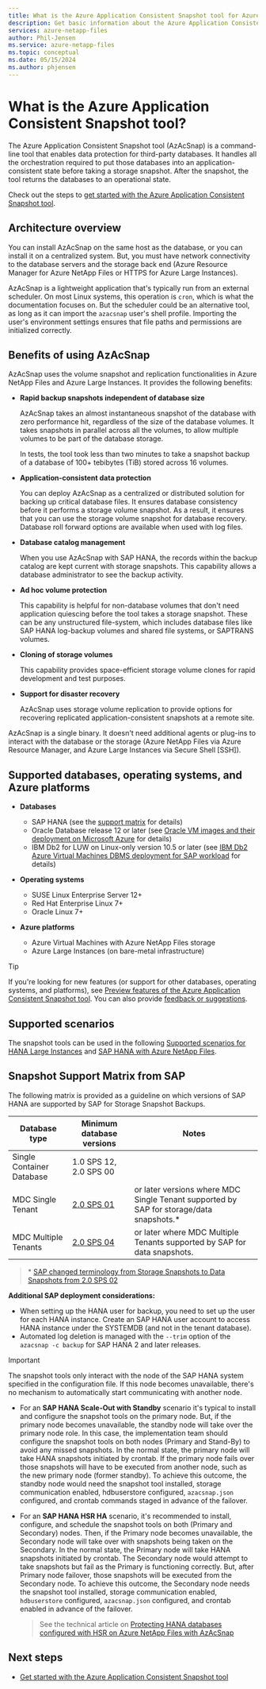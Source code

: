 ```yaml
---
title: What is the Azure Application Consistent Snapshot tool for Azure NetApp Files
description: Get basic information about the Azure Application Consistent Snapshot tool that you can use with Azure NetApp Files.
services: azure-netapp-files
author: Phil-Jensen
ms.service: azure-netapp-files
ms.topic: conceptual
ms.date: 05/15/2024
ms.author: phjensen
---
```


# What is the Azure Application Consistent Snapshot tool?

The Azure Application Consistent Snapshot tool (AzAcSnap) is a command-line tool that enables data protection for third-party databases. It handles all the orchestration required to put those databases into an application-consistent state before taking a storage snapshot. After the snapshot, the tool returns the databases to an operational state.

Check out the steps to [get started with the Azure Application Consistent Snapshot tool](azacsnap-get-started.md).

## Architecture overview

You can install AzAcSnap on the same host as the database, or you can install it on a centralized system. But, you must have network connectivity to the database servers and the storage back end (Azure Resource Manager for Azure NetApp Files or HTTPS for Azure Large Instances).

AzAcSnap is a lightweight application that's typically run from an external scheduler. On most Linux systems, this operation is `cron`, which is what the documentation focuses on. But the scheduler could be an alternative tool, as long as it can import the `azacsnap` user's shell profile. Importing the user's environment settings ensures that file paths and permissions are initialized correctly.

## Benefits of using AzAcSnap

AzAcSnap uses the volume snapshot and replication functionalities in Azure NetApp Files and Azure Large Instances. It provides the following benefits:

- **Rapid backup snapshots independent of database size**

  AzAcSnap takes an almost instantaneous snapshot of the database with zero performance hit, regardless of the size of the database volumes. It takes snapshots in parallel across all the volumes, to allow multiple volumes to be part of the database storage.  
  
  In tests, the tool took less than two minutes to take a snapshot backup of a database of 100+ tebibytes (TiB) stored across 16 volumes.
  
- **Application-consistent data protection**
  
  You can deploy AzAcSnap as a centralized or distributed solution for backing up critical database files. It ensures database consistency before it performs a storage volume snapshot. As a result, it ensures that you can use the storage volume snapshot for database recovery.  Database roll forward options are available when used with log files.

- **Database catalog management**

  When you use AzAcSnap with SAP HANA, the records within the backup catalog are kept current with storage snapshots. This capability allows a database administrator to see the backup activity.

- **Ad hoc volume protection**

  This capability is helpful for non-database volumes that don't need application quiescing before the tool takes a storage snapshot.  These can be any unstructured file-system, which includes database files like SAP HANA log-backup volumes and shared file systems, or SAPTRANS volumes.

- **Cloning of storage volumes**

  This capability provides space-efficient storage volume clones for rapid development and test purposes.

- **Support for disaster recovery**

  AzAcSnap uses storage volume replication to provide options for recovering replicated application-consistent snapshots at a remote site.

AzAcSnap is a single binary. It doesn't need additional agents or plug-ins to interact with the database or the storage (Azure NetApp Files via Azure Resource Manager, and Azure Large Instances via Secure Shell [SSH]).


## Supported databases, operating systems, and Azure platforms

- **Databases**
  - SAP HANA (see the [support matrix](#snapshot-support-matrix-from-sap) for details)
  - Oracle Database release 12 or later (see [Oracle VM images and their deployment on Microsoft Azure](/azure/virtual-machines/workloads/oracle/oracle-vm-solutions) for details)
  - IBM Db2 for LUW on Linux-only version 10.5 or later (see [IBM Db2 Azure Virtual Machines DBMS deployment for SAP workload](/azure/virtual-machines/workloads/sap/dbms_guide_ibm) for details)

- **Operating systems**
  - SUSE Linux Enterprise Server 12+
  - Red Hat Enterprise Linux 7+
  - Oracle Linux 7+

- **Azure platforms**
  - Azure Virtual Machines with Azure NetApp Files storage
  - Azure Large Instances (on bare-metal infrastructure)

> [!TIP]
> If you're looking for new features (or support for other databases, operating systems, and platforms), see [Preview features of the Azure Application Consistent Snapshot tool](azacsnap-preview.md). You can also provide [feedback or suggestions](https://aka.ms/azacsnap-feedback).

## Supported scenarios

The snapshot tools can be used in the following [Supported scenarios for HANA Large Instances](/azure/virtual-machines/workloads/sap/hana-supported-scenario) and [SAP HANA with Azure NetApp Files](/azure/virtual-machines/workloads/sap/hana-vm-operations-netapp).

## Snapshot Support Matrix from SAP

The following matrix is provided as a guideline on which versions of SAP HANA are supported by SAP for Storage Snapshot Backups.
 
|  Database type            | Minimum database versions | Notes                                                                                   |
|---------------------------|---------------------------|-----------------------------------------------------------------------------------------|
| Single Container Database | 1.0 SPS 12, 2.0 SPS 00    |                                                                                         |
| MDC Single Tenant	        | [2.0 SPS 01](https://help.sap.com/docs/SAP_HANA_PLATFORM/42668af650f84f9384a3337bcd373692/2194a981ea9e48f4ba0ad838abd2fb1c.html?version=2.0.01&locale=en-US)                | or later versions where MDC Single Tenant supported by SAP for storage/data snapshots.* | 
| MDC Multiple Tenants      | [2.0 SPS 04](https://help.sap.com/docs/SAP_HANA_PLATFORM/42668af650f84f9384a3337bcd373692/7910eb4a498246b1b0435a4e9bf938d1.html?version=2.0.04&locale=en-US)                | or later where MDC Multiple Tenants supported by SAP for data snapshots.                |
> \* [SAP changed terminology from Storage Snapshots to Data Snapshots from 2.0 SPS 02](https://help.sap.com/docs/SAP_HANA_PLATFORM/42668af650f84f9384a3337bcd373692/7f203cf75ae4445d96ad0012c67c0480.html?version=2.0.02&locale=en-US)


**Additional SAP deployment considerations:**

- When setting up the HANA user for backup, you need to set up the user for each HANA instance. Create an SAP HANA user account to access HANA instance under the SYSTEMDB (and not in the tenant database).
- Automated log deletion is managed with the `--trim` option of the `azacsnap -c backup` for SAP HANA 2 and later releases.

> [!IMPORTANT]
> The snapshot tools only interact with the node of the SAP HANA system specified in the configuration file.  If this node becomes unavailable, there's no mechanism to automatically start communicating with another node.  

  - For an **SAP HANA Scale-Out with Standby** scenario it's typical to install and configure the snapshot tools on the primary node. But, if the primary node becomes
      unavailable, the standby node will take over the primary node role. In this case, the implementation team should configure the snapshot tools on both
      nodes (Primary and Stand-By) to avoid any missed snapshots. In the normal state, the primary node will take HANA snapshots initiated by crontab.  If the primary 
      node fails over those snapshots will have to be executed from another node, such as the new primary node (former standby). To achieve this outcome, the standby
      node would need the snapshot tool installed, storage communication enabled, hdbuserstore configured, `azacsnap.json` configured, and crontab commands staged 
      in advance of the failover.
  - For an **SAP HANA HSR HA** scenario, it's recommended to install, configure, and schedule the snapshot tools on both (Primary and Secondary) nodes. Then, if 
      the Primary node becomes unavailable, the Secondary node will take over with snapshots being taken on the Secondary. In the normal state, the Primary node 
      will take HANA snapshots initiated by crontab.  The Secondary node would attempt to take snapshots but fail as the Primary is functioning correctly.  But, 
      after Primary node failover, those snapshots will be executed from the Secondary node. To achieve this outcome, the Secondary node needs the snapshot tool 
      installed, storage communication enabled, `hdbuserstore` configured, `azacsnap.json` configured, and crontab enabled in advance of the failover.

    > See the technical article on [Protecting HANA databases configured with HSR on Azure NetApp Files with AzAcSnap](https://techcommunity.microsoft.com/t5/running-sap-applications-on-the/manual-recovery-guide-for-sap-oracle-19c-on-azure-vms-from-azure/ba-p/3242408)


## Next steps

- [Get started with the Azure Application Consistent Snapshot tool](azacsnap-get-started.md)
